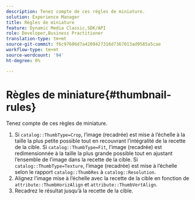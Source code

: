 ```yaml
---
description: Tenez compte de ces règles de miniature.
solution: Experience Manager
title: Règles de miniature
feature: Dynamic Media Classic,SDK/API
role: Developer,Business Practitioner
translation-type: tm+mt
source-git-commit: f6c97606d7a4209427316d7367013ad9585a5cae
workflow-type: tm+mt
source-wordcount: '94'
ht-degree: 0%

---
```



# Règles de miniature{#thumbnail-rules}

Tenez compte de ces règles de miniature.

1. Si `catalog::ThumbType=Crop`, l’image (recadrée) est mise à l’échelle à la taille la plus petite possible tout en recouvrant l’intégralité de la recette de la cible. Si `catalog::ThumbType=Fit`, l’image (recadrée) est redimensionnée à la taille la plus grande possible tout en ajustant l’ensemble de l’image dans la recette de la cible. Si `catalog::ThumbType=Texture`, l’image (recadrée) est mise à l’échelle selon le rapport `catalog::ThumbRes` à `catalog::Resolution`.
1. Alignez l’image mise à l’échelle avec la recette de la cible en fonction de `attribute::ThumbHorizAlign` et `attribute::ThumbVertAlign`.
1. Recadrez le résultat jusqu’à la recette de la cible.

